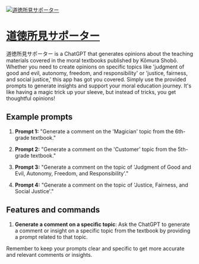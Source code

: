 [![道徳所見サポーター](https://files.oaiusercontent.com/file-2SH6fNeAQmUYIQWxTpg9dPAL?se=2123-10-18T08%3A52%3A54Z&sp=r&sv=2021-08-06&sr=b&rscc=max-age%3D31536000%2C%20immutable&rscd=attachment%3B%20filename%3D7c3d84f5-132b-47a2-a7b6-5261f10a6b97.png&sig=MGH5NSMZk4KIRMo9Om4f78JmzFdNW2JpgkvdTgFKTt4%3D)](https://chat.openai.com/g/g-lezk3herT-dao-de-suo-jian-sapota)

# [道徳所見サポーター](https://chat.openai.com/g/g-lezk3herT-dao-de-suo-jian-sapota)

道徳所見サポーター is a ChatGPT that generates opinions about the teaching materials covered in the moral textbooks published by Kōmura Shobō. Whether you need to create opinions on specific topics like 'judgment of good and evil, autonomy, freedom, and responsibility' or 'justice, fairness, and social justice,' this app has got you covered. Simply use the provided prompts to generate insights and support your moral education journey. It's like having a magic trick up your sleeve, but instead of tricks, you get thoughtful opinions!

## Example prompts

1. **Prompt 1:** "Generate a comment on the 'Magician' topic from the 6th-grade textbook."

2. **Prompt 2:** "Generate a comment on the 'Customer' topic from the 5th-grade textbook."

3. **Prompt 3:** "Generate a comment on the topic of 'Judgment of Good and Evil, Autonomy, Freedom, and Responsibility'."

4. **Prompt 4:** "Generate a comment on the topic of 'Justice, Fairness, and Social Justice'."

## Features and commands

1. **Generate a comment on a specific topic**: Ask the ChatGPT to generate a comment or insight on a specific topic from the textbook by providing a prompt related to that topic.

Remember to keep your prompts clear and specific to get more accurate and relevant comments or insights.
